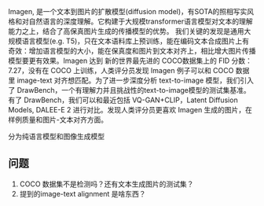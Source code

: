 Imagen, 是一个文本到图片的扩散模型(diffusion model)，有SOTA的照相写实风格和对自然语言的深度理解。它构建于大规模transformer语言模型对文本的理解能力之上，结合了高保真图片生成的传播模型的优势。
我们关键的发现是通用大规模语言模型(e.g. T5)，只在文本语料库上预训练，能在编码文本合成图片上有奇效：增加语言模型的大小，能在保真度和图片到文本对齐上，相比增大图片传播模型要更有效果。Imagen 达到
新的世界最先进的 COCO数据集上的 FID 分数：7.27，没有在 COCO 上训练，人类评分员发现 Imagen 例子可以和 COCO 数据里 image-text 对齐想匹配。为了进一步深度分析 text-to-image 模型，我们引入了
DrawBench，一个有理解力并且挑战性的text-to-image模型的测试集基准。有了 DrawBench，我们可以和最近包括 VQ-GAN+CLIP，Latent Diffusion Models, DALEE-E 2 进行对比。发现人类评分员更喜欢 Imagen
生成的图片，在样例质量和图片-文本对齐方面。

分为纯语言模型和图像生成模型
## 问题
1. COCO 数据集不是检测吗？还有文本生成图片的测试集？
2. 提到的image-text alignment 是啥东西？
